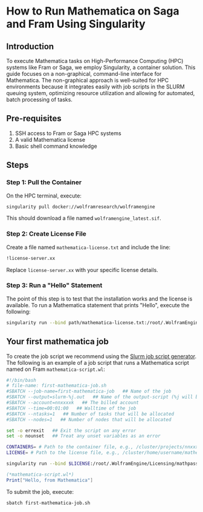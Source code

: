 # How to Run Mathematica on Saga and Fram Using Singularity

## Introduction

To execute Mathematica tasks on High-Performance Computing (HPC) systems like Fram or Saga, we employ Singularity, a container solution. This guide focuses on a non-graphical, command-line interface for Mathematica. The non-graphical approach is well-suited for HPC environments because it integrates easily with job scripts in the SLURM queuing system, optimizing resource utilization and allowing for automated, batch processing of tasks.

## Pre-requisites

1. SSH access to Fram or Saga HPC systems
2. A valid Mathematica license
3. Basic shell command knowledge

## Steps

### Step 1: Pull the Container

On the HPC terminal, execute:

```bash
singularity pull docker://wolframresearch/wolframengine
```
This should download a file named `wolframengine_latest.sif`.


### Step 2: Create License File

Create a file named `mathematica-license.txt` and include the line:

```bash
!license-server.xx
```

Replace `license-server.xx` with your specific license details.

### Step 3:  Run a "Hello" Statement

The point of this step is to test that the installation works and the license is available. To run a Mathematica statement that prints "Hello", execute the following:

``` bash
singularity run --bind path/mathematica-license.txt:/root/.WolframEngine/Licensing/mathpass wolframengine_latest.sif wolframscript -code 'Print["Hello"]'
```

## Your first mathematica job

To create the job script we recommend using the [Slurm job script generator](https://open.pages.sigma2.no/job-script-generator/.https://open.pages.sigma2.no/job-script-generator/). The following is an example of a job script that runs a Mathematica script named on Fram `mathematica-script.wl`:

```bash
#!/bin/bash
# file-name: first-mathematica-job.sh
#SBATCH --job-name=first-mathematica-job   ## Name of the job
#SBATCH --output=slurm-%j.out   ## Name of the output-script (%j will be replaced with job number)
#SBATCH --account=nnxxxxk   ## The billed account
#SBATCH --time=00:01:00   ## Walltime of the job
#SBATCH --ntasks=1   ## Number of tasks that will be allocated
#SBATCH --nodes=1   ## Number of nodes that will be allocated

set -o errexit   ## Exit the script on any error
set -o nounset   ## Treat any unset variables as an error

CONTAINERS= # Path to the container file, e.g., /cluster/projects/nnxxxxk/username/wolframengine_latest.sif
LICENSE= # Path to the license file, e.g., /cluster/home/username/mathematica-license.txt

singularity run --bind $LICENSE:/root/.WolframEngine/Licensing/mathpass,$PLOT_DIR:/container_plots $CONTAINERS/wolframengine_latest.sif wolframscript -file mathematica-script.wl
```

```mathematica
(*mathematica-script.wl*)
Print["Hello, from Mathematica"]
```
To submit the job, execute:

```bash
sbatch first-mathematica-job.sh
```
